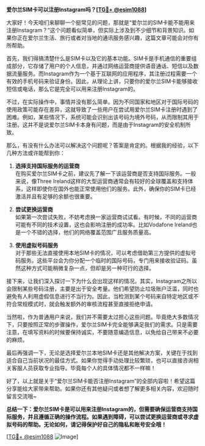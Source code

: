**爱尔兰SIM卡可以注册Instagram吗？[[TG💪+ @esim1088](https://t.me/s/esim1088)]**

大家好！今天咱们来聊聊一个挺常见的问题，那就是“爱尔兰的SIM卡能不能用来注册Instagram？”这个问题看似简单，但实际上涉及到不少细节和背景知识。如果你正在爱尔兰生活、旅行或者对当地的通讯服务感兴趣，这篇文章可能会对你有所帮助。

首先，我们得搞清楚什么是SIM卡以及它的基本功能。SIM卡是手机通信的重要组成部分，它存储了用户的个人信息，并通过网络运营商提供语音通话、短信以及数据流量服务。而Instagram作为一个基于互联网的应用程序，其注册过程需要一个有效的手机号码来验证身份。因此，从理论上讲，只要你的爱尔兰SIM卡能够接收短信或电话，那么它是完全可以用来注册Instagram的。

不过，在实际操作中，事情并没有那么简单。因为不同国家和地区对于国际号码的使用政策可能存在差异，这就导致了一些用户在尝试用爱尔兰SIM卡注册时遇到了困难。例如，某些情况下，系统可能会识别出该号码为境外号码，从而限制其用于注册。这并不是说爱尔兰SIM卡本身有问题，而是由于Instagram的安全机制所致。

那么，有没有什么办法可以解决这个问题呢？答案是肯定的。根据我的经验，以下几种方法或许能帮到你：

1. **选择支持国际服务的运营商**  
   在购买爱尔兰SIM卡之前，建议先了解一下该运营商是否支持国际服务。一般来说，像Three Ireland这样的大型运营商通常会有较好的全球覆盖和支持体系，这样即使你在国外也能正常使用他们的服务。此外，确保你的SIM卡已经激活并且有足够的余额也很重要。

2. **尝试更换运营商**  
   如果第一次尝试失败，不妨考虑换一家运营商试试看。有时候，不同的运营商可能有不同的技术设置，这也会影响注册的成功率。比如Vodafone Ireland也是一个不错的选择，他们的网络覆盖范围广且服务质量高。

3. **使用虚拟号码服务**  
   对于那些无法直接使用本地SIM卡的情况，可以考虑借助第三方提供的虚拟号码服务。这些平台会为你分配一个临时的国际号码，专门用来接收验证码。虽然这种方式可能稍微复杂一点，但却是另一种可行的选择。

接下来，让我们深入探讨一下为什么会出现这样的情况。其实，Instagram之所以会限制某些号码注册，主要是出于安全考量。他们希望防止垃圾账户泛滥，同时也避免有人利用虚假信息进行不当行为。因此，当检测到某个号码来自特定地区或不符合常规模式时，就会触发额外的审核流程甚至直接拒绝申请。

当然啦，作为普通用户来说，我们并不需要太过担心这些问题。毕竟绝大多数情况下，只要按照正常的步骤操作，爱尔兰SIM卡完全能够满足我们的需求。只是需要注意，在填写资料的时候要保持诚实，不要随意编造信息，以免给自己带来不必要的麻烦。

最后再强调一下，无论是选择爱尔兰本地SIM卡还是其他解决方案，关键在于找到适合自己当前状况的最佳方式。如果你觉得手动处理比较繁琐，也可以直接咨询相关客服人员获取专业指导。毕竟每个人的具体情况都不一样嘛！

好了，以上就是关于“爱尔兰SIM卡能否注册Instagram”的全部内容啦！希望这篇分享能给大家带来帮助。如果你还有其他疑问或者想了解更多相关内容，欢迎随时留言交流哦~  

**总结一下：爱尔兰SIM卡是可以用来注册Instagram的，但需要确保运营商支持国际服务，并且遵循正确的操作流程。如果遇到障碍，可以尝试更换运营商或寻求虚拟号码的帮助。无论如何，请记得保护好自己的隐私和账号安全哦！**

[[TG💪+ @esim1088](https://t.me/s/esim1088) ![Image](https://i.postimg.cc/4NQfJmqS/Snipaste-2025-05-13-00-14-12.png)]